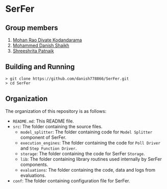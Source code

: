 # SerFer

## Group members
1. [Mohan Rao Divate Kodandarama](https://github.com/divatekodand)
2. [Mohammed Danish Shaikh](https://github.com/danish778866)
3. [Shreeshrita Patnaik](https://github.com/Shreeshrita)

## Building and Running
```
> git clone https://github.com/danish778866/SerFer.git
> cd SerFer
```

## Organization
The organization of this repository is as follows:
* `README.md`: This README file.
* `src`: The folder containing the source files.
  - `model_splitter`: The folder containing code for `Model Splitter` component of SerFer.
  - `execution_engines`: The folder containing the code for `Poll Driver` and `Step Function Driver`.
  - `storage`: The folder containing the code for SerFer `Storage`.
  - `lib`: The folder containing library routines used internally by SerFer components.
  - `evaluations`: The folder containing the code, data and logs from evaluations.
* `conf`: The folder containing configuration file for SerFer.
